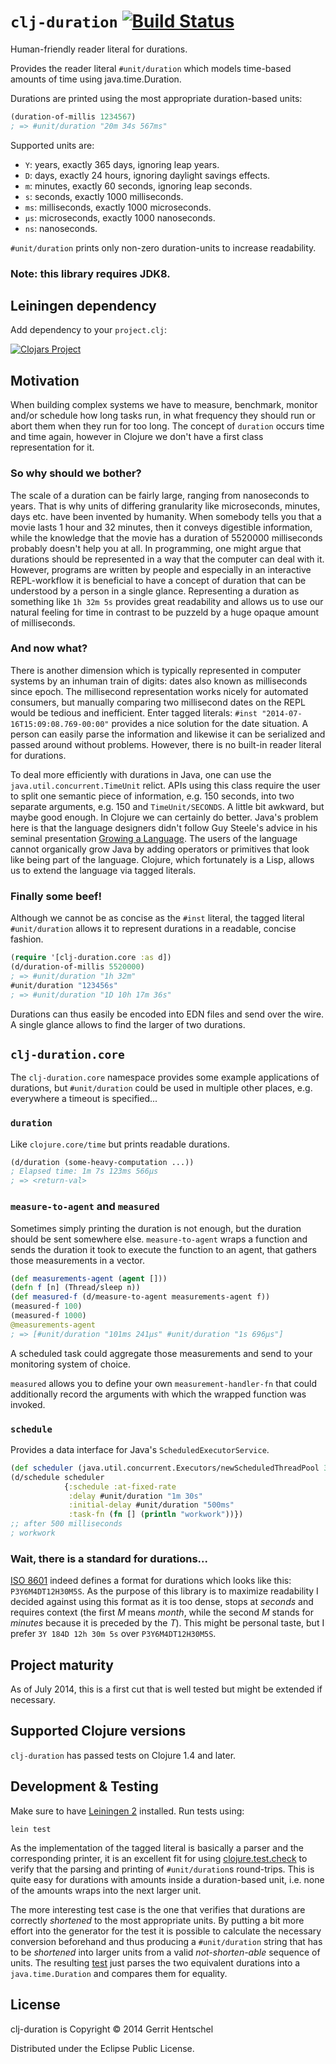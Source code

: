 # `clj-duration` [![Build Status](https://travis-ci.org/gerrit-hntschl/clj-duration.svg?branch=master)](https://travis-ci.org/gerrit-hntschl/clj-duration)

Human-friendly reader literal for durations.

Provides the reader literal `#unit/duration` which models time-based amounts
of time using java.time.Duration.

Durations are printed using the most appropriate duration-based units:
```clojure
(duration-of-millis 1234567)
; => #unit/duration "20m 34s 567ms"
```

Supported units are:

* `Y`: years, exactly 365 days, ignoring leap years.
* `D`: days, exactly 24 hours, ignoring daylight savings effects.
* `m`: minutes, exactly 60 seconds, ignoring leap seconds.
* `s`: seconds, exactly 1000 milliseconds.
* `ms`: milliseconds, exactly 1000 microseconds.
* `µs`: microseconds, exactly 1000 nanoseconds.
* `ns`: nanoseconds.

`#unit/duration` prints only non-zero duration-units to increase readability.

### Note: this library requires JDK8.

## Leiningen dependency

Add dependency to your `project.clj`:

[![Clojars Project](http://clojars.org/clj-duration/latest-version.svg)](http://clojars.org/clj-duration)

## Motivation

When building complex systems we have to measure, benchmark, monitor and/or schedule
how long tasks run, in what frequency they should run or abort them when
they run for too long. The concept of `duration` occurs time and time again,
however in Clojure we don't have a first class representation for it.

### So why should we bother?

The scale of a duration can be fairly large, ranging from nanoseconds to years.
That is why units of differing granularity like microseconds, minutes, days etc. have been invented
by humanity. When somebody tells you that a movie lasts 1 hour and 32 minutes, then it conveys digestible information,
while the knowledge that the movie has a duration of 5520000 milliseconds probably doesn't help you at all. In programming,
one might argue that durations should be represented in a way that the computer can deal with it. However,
programs are written by people and especially in an interactive REPL-workflow it is beneficial to have a concept
of duration that can be understood by a person in a single glance. Representing a duration as something like `1h 32m 5s`
provides great readability and allows us to use our natural feeling for time in contrast to be puzzeld by a
huge opaque amount of milliseconds.

### And now what?

There is another dimension which is typically represented in computer systems by an inhuman train of digits:
dates also known as milliseconds since epoch. The millisecond representation works nicely for automated consumers,
but manually comparing two millisecond dates on the REPL would be tedious and inefficient. Enter tagged literals:
`#inst "2014-07-16T15:09:08.769-00:00"` provides a nice solution for the date situation. A person can easily parse
the information and likewise it can be serialized and passed around without problems. However,
there is no built-in reader literal for durations.

To deal more efficiently with durations in Java, one can use the `java.util.concurrent.TimeUnit` relict. APIs using
this class require the user to split one semantic piece of information, e.g. 150 seconds, into two separate arguments,
e.g. 150 and `TimeUnit/SECONDS`. A little bit awkward, but maybe good enough. In Clojure we can certainly do better. Java's problem
here is that the language designers didn't follow Guy Steele's advice in his seminal
presentation [Growing a Language](https://www.youtube.com/watch?v=_ahvzDzKdB0). The users of the language
cannot organically grow Java by adding operators or primitives that look like being part of the language. Clojure,
which fortunately is a Lisp, allows us to extend the language via tagged literals.

### Finally some beef!

Although we cannot be as concise as the `#inst` literal, the tagged literal `#unit/duration` allows it to represent
durations in a readable, concise fashion.
```clojure
(require '[clj-duration.core :as d])
(d/duration-of-millis 5520000)
; => #unit/duration "1h 32m"
#unit/duration "123456s"
; => #unit/duration "1D 10h 17m 36s"
```
Durations can thus easily be encoded into EDN files and send over the wire. A single glance allows to find the
larger of two durations.

## `clj-duration.core`

The `clj-duration.core` namespace provides some example applications of durations,
but `#unit/duration` could be used in multiple other places, e.g. everywhere a timeout is specified...

### `duration`
Like `clojure.core/time` but prints readable durations.

```clojure
(d/duration (some-heavy-computation ...))
; Elapsed time: 1m 7s 123ms 566µs
; => <return-val>
```

### `measure-to-agent` and `measured`
Sometimes simply printing the duration is not enough, but the duration should be sent somewhere else.
`measure-to-agent` wraps a function and sends the duration it took to execute the function to an agent,
that gathers those measurements in a vector.

```clojure
(def measurements-agent (agent []))
(defn f [n] (Thread/sleep n))
(def measured-f (d/measure-to-agent measurements-agent f))
(measured-f 100)
(measured-f 1000)
@measurements-agent
; => [#unit/duration "101ms 241µs" #unit/duration "1s 696µs"]
```

A scheduled task could aggregate those measurements and send to your monitoring system of choice.

`measured` allows you to define your own `measurement-handler-fn` that could additionally record the arguments with
which the wrapped function was invoked.

### `schedule`

Provides a data interface for Java's `ScheduledExecutorService`.

```clojure
(def scheduler (java.util.concurrent.Executors/newScheduledThreadPool 3))
(d/schedule scheduler
            {:schedule :at-fixed-rate
             :delay #unit/duration "1m 30s"
             :initial-delay #unit/duration "500ms"
             :task-fn (fn [] (println "workwork"))})
;; after 500 milliseconds
; workwork
```

### Wait, there is a standard for durations...

[ISO 8601](http://en.wikipedia.org/wiki/ISO_8601#Durations) indeed defines a format for durations which looks like
this: `P3Y6M4DT12H30M5S`. As the purpose of this library is to maximize
readability I decided against using this format as it is too dense, stops at *seconds* and requires context
(the first *M* means *month*, while the second *M* stands for *minutes* because it is preceded by the *T*).
This might be personal taste, but I prefer `3Y 184D 12h 30m 5s` over `P3Y6M4DT12H30M5S`.


## Project maturity

As of July 2014, this is a first cut that is well tested but might be extended if necessary.

## Supported Clojure versions

`clj-duration` has passed tests on Clojure 1.4 and later.

## Development & Testing

Make sure to have [Leiningen 2](https://github.com/technomancy/leiningen) installed. Run tests using:
```
lein test
```

As the implementation of the tagged literal is basically a parser and the corresponding printer, it is an excellent
fit for using [clojure.test.check](https://github.com/clojure/test.check) to verify that the parsing and printing of `#unit/duration`s
round-trips. This is quite easy for durations with amounts inside a duration-based unit, i.e. none of the amounts wraps
into the next larger unit.

The more interesting test case is the one that verifies that durations are correctly *shortened* to the most appropriate
units. By putting a bit more effort into the generator for the test it is possible to calculate the necessary conversion
beforehand and thus producing a `#unit/duration` string that has to be *shortened* into larger units from a valid
*not-shorten-able* sequence of units. The resulting [test](https://github.com/gerrit-hntschl/clj-duration/blob/master/test/clj_duration/core_test.clj#L165)
just parses the two equivalent durations into a `java.time.Duration` and compares them for equality.


## License
clj-duration is Copyright © 2014 Gerrit Hentschel

Distributed under the Eclipse Public License.